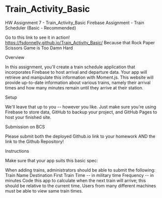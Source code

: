 # Train_Activity_Basic
HW Assignment 7 - Train_Activity_Basic
Firebase Assignment - Train Scheduler (Basic - Recommended)

Go to this link to see it in action!
https://fsdonnelly.github.io/Train_Activity_Basic/
Because that Rock Paper Scissors Game is Too Damn Hard



Overview

In this assignment, you'll create a train schedule application that incorporates Firebase to host arrival and departure data. Your app will retrieve and manipulate this information with Moment.js. This website will provide up-to-date information about various trains, namely their arrival times and how many minutes remain until they arrive at their station.




Setup


We'll leave that up to you -- however you like. Just make sure you're using Firebase to store data, GitHub to backup your project, and GitHub Pages to host your finished site.



Submission on BCS


Please submit both the deployed Github.io link to your homework AND the link to the Github Repository!



Instructions



Make sure that your app suits this basic spec:


When adding trains, administrators should be able to submit the following:
Train Name
Destination 
First Train Time -- in military time
Frequency -- in minutes
Code this app to calculate when the next train will arrive; this should be relative to the current time.
Users from many different machines must be able to view same train times.